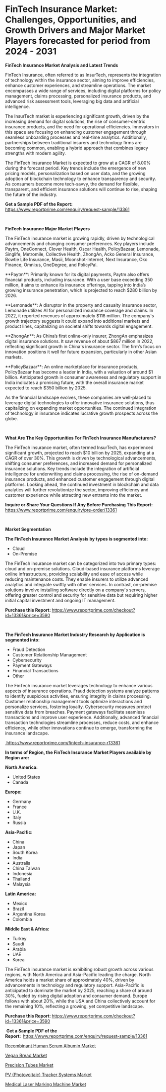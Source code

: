<p><h1>FinTech Insurance Market: Challenges, Opportunities, and Growth Drivers and Major Market Players forecasted for period from 2024 - 2031</h1></p><p><strong>FinTech Insurance Market Analysis and Latest Trends</strong></p>
<p><p>FinTech Insurance, often referred to as InsurTech, represents the integration of technology within the insurance sector, aiming to improve efficiencies, enhance customer experiences, and streamline operations. The market encompasses a wide range of services, including digital platforms for policy management, claims processing, personalized insurance products, and advanced risk assessment tools, leveraging big data and artificial intelligence.</p><p>The InsurTech market is experiencing significant growth, driven by the increasing demand for digital solutions, the rise of consumer-centric insurance products, and the need for operational efficiencies. Innovators in this space are focusing on enhancing customer engagement through seamless onboarding processes and real-time analytics. Additionally, partnerships between traditional insurers and technology firms are becoming common, enabling a hybrid approach that combines legacy strengths with modern agility.</p><p>The FinTech Insurance Market is expected to grow at a CAGR of 8.00% during the forecast period. Key trends include the emergence of new pricing models, personalization based on user data, and the growing adoption of blockchain technology to enhance transparency and security. As consumers become more tech-savvy, the demand for flexible, transparent, and efficient insurance solutions will continue to rise, shaping the future of the industry.</p></p>
<p><strong>Get a Sample PDF of the Report:&nbsp;</strong> <a href="https://www.reportprime.com/enquiry/request-sample/13361?utm_campaign=1106&utm_medium=2&utm_source=Github&utm_content=ia&utm_term=29112024&utm_id=fintech-insurance">https://www.reportprime.com/enquiry/request-sample/13361</a></p>
<p>&nbsp;</p>
<p><strong>FinTech Insurance Major Market Players</strong></p>
<p><p>The FinTech insurance market is growing rapidly, driven by technological advancements and changing consumer preferences. Key players include Paytm, OneConnect, Clover Health, Oscar Health, PolicyBazaar, Lemonade, Singlife, Metromile, Collective Health, ZhongAn, Acko General Insurance, Bowtie Life Insurance, Masii, Moonshot-Internet, Next Insurance, Oko Finance, Omni:us, OneDegree, and PolicyPal.</p><p>**Paytm**: Primarily known for its digital payments, Paytm also offers financial products, including insurance. With a user base exceeding 350 million, it aims to enhance its insurance offerings, tapping into India’s growing insurance penetration, which is projected to reach $280 billion by 2026.</p><p>**Lemonade**: A disruptor in the property and casualty insurance sector, Lemonade utilizes AI for personalized insurance coverage and claims. In 2022, it reported revenues of approximately $118 million. The company's growth trajectory suggests it could expand into additional markets and product lines, capitalizing on societal shifts towards digital engagement.</p><p>**ZhongAn**: As China’s first online-only insurer, ZhongAn emphasizes digital insurance solutions. It saw revenue of about $867 million in 2022, reflecting significant growth in China's insurance sector. The firm’s focus on innovation positions it well for future expansion, particularly in other Asian markets.</p><p>**PolicyBazaar**: An online marketplace for insurance products, PolicyBazaar has become a leader in India, with a valuation of around $1 billion. Anticipated growth in consumer awareness and regulatory support in India indicates a promising future, with the overall insurance market expected to reach $350 billion by 2025.</p><p>As the financial landscape evolves, these companies are well-placed to leverage digital technologies to offer innovative insurance solutions, thus capitalizing on expanding market opportunities. The continued integration of technology in insurance indicates lucrative growth prospects across the globe.</p></p>
<p>&nbsp;</p>
<p><strong>What Are The Key Opportunities For FinTech Insurance Manufacturers?</strong></p>
<p><p>The FinTech insurance market, often termed InsurTech, has experienced significant growth, projected to reach $10 billion by 2025, expanding at a CAGR of over 30%. This growth is driven by technological advancements, shifting consumer preferences, and increased demand for personalized insurance solutions. Key trends include the integration of artificial intelligence for underwriting and claims processing, the rise of on-demand insurance products, and enhanced customer engagement through digital platforms. Looking ahead, the continued investment in blockchain and data analytics will further revolutionize the sector, improving efficiency and customer experience while attracting new entrants into the market.</p></p>
<p><strong>Inquire or Share Your Questions If Any Before Purchasing This Report:</strong> <a href="https://www.reportprime.com/enquiry/pre-order/13361?utm_campaign=1106&utm_medium=2&utm_source=Github&utm_content=ia&utm_term=29112024&utm_id=fintech-insurance">https://www.reportprime.com/enquiry/pre-order/13361</a></p>
<p>&nbsp;</p>
<p><strong>Market Segmentation</strong></p>
<p><strong>The FinTech Insurance Market Analysis by types is segmented into:</strong></p>
<p><ul><li>Cloud</li><li>On-Premise</li></ul></p>
<p><p>The FinTech insurance market can be categorized into two primary types: cloud and on-premise solutions. Cloud-based insurance platforms leverage online infrastructure, providing scalability and ease of access while reducing maintenance costs. They enable insurers to utilize advanced analytics and integrate swiftly with other services. In contrast, on-premise solutions involve installing software directly on a company's servers, offering greater control and security for sensitive data but requiring higher initial capital investment and ongoing IT management.</p></p>
<p><strong>Purchase this Report:&nbsp;</strong><a href="https://www.reportprime.com/checkout?id=13361&price=3590&utm_campaign=1106&utm_medium=2&utm_source=Github&utm_content=ia&utm_term=29112024&utm_id=fintech-insurance">https://www.reportprime.com/checkout?id=13361&price=3590</a></p>
<p>&nbsp;</p>
<p><strong>The FinTech Insurance Market Industry Research by Application is segmented into:</strong></p>
<p><ul><li>Fraud Detection</li><li>Customer Relationship Management</li><li>Cybersecurity</li><li>Payment Gateways</li><li>Financial Transactions</li><li>Other</li></ul></p>
<p><p>The FinTech insurance market leverages technology to enhance various aspects of insurance operations. Fraud detection systems analyze patterns to identify suspicious activities, ensuring integrity in claims processing. Customer relationship management tools optimize interactions and personalize services, fostering loyalty. Cybersecurity measures protect sensitive data from breaches. Payment gateways facilitate seamless transactions and improve user experience. Additionally, advanced financial transaction technologies streamline processes, reduce costs, and enhance efficiency, while other innovations continue to emerge, transforming the insurance landscape.</p></p>
<p><a href="https://www.reportprime.com/fintech-insurance-r13361?utm_campaign=1106&utm_medium=2&utm_source=Github&utm_content=ia&utm_term=29112024&utm_id=fintech-insurance">&nbsp;https://www.reportprime.com/fintech-insurance-r13361</a></p>
<p><strong>In terms of Region, the FinTech Insurance Market Players available by Region are:</strong></p>
<p>
    <p> <strong> North America: </strong>
        <ul>
            <li>United States</li>
            <li>Canada</li>
        </ul>
        </p> 
    <p> <strong> Europe: </strong>
        <ul>
            <li>Germany</li>
            <li>France</li>
            <li>U.K.</li>
            <li>Italy</li>
            <li>Russia</li>
        </ul>
        </p> 
    <p> <strong> Asia-Pacific: </strong>
        <ul>
            <li>China</li>
            <li>Japan</li>
            <li>South Korea</li>
            <li>India</li>
            <li>Australia</li>
            <li>China Taiwan</li>
            <li>Indonesia</li>
            <li>Thailand</li>
            <li>Malaysia</li>
        </ul>
        </p> 
    <p> <strong> Latin America: </strong>
        <ul>
            <li>Mexico</li>
            <li>Brazil</li>
            <li>Argentina Korea</li>
            <li>Colombia</li>
        </ul>
        </p> 
    <p> <strong> Middle East & Africa: </strong>
        <ul>
            <li>Turkey</li>
            <li>Saudi</li>
            <li>Arabia</li>
            <li>UAE</li>
            <li>Korea</li>
        </ul>
    </p>
    </p>
<p><p>The FinTech insurance market is exhibiting robust growth across various regions, with North America and Asia-Pacific leading the charge. North America holds a market share of approximately 40%, driven by advancements in technology and regulatory support. Asia-Pacific is anticipated to dominate the market by 2025, reaching a share of around 30%, fueled by rising digital adoption and consumer demand. Europe follows with about 20%, while the USA and China collectively account for the remaining 10%, reflecting a growing, yet competitive landscape.</p></p>
<p><strong>Purchase this Report: </strong><a href="https://www.reportprime.com/checkout?id=13361&price=3590&utm_campaign=1106&utm_medium=2&utm_source=Github&utm_content=ia&utm_term=29112024&utm_id=fintech-insurance">https://www.reportprime.com/checkout?id=13361&price=3590</a></p>
<p>&nbsp;<strong>Get a Sample PDF of the Report:&nbsp;&nbsp;</strong><a href="https://www.reportprime.com/enquiry/request-sample/13361?utm_campaign=1106&utm_medium=2&utm_source=Github&utm_content=ia&utm_term=29112024&utm_id=fintech-insurance">https://www.reportprime.com/enquiry/request-sample/13361</a></p>
<p><strong></strong></p>
<p><p><a href="https://www.linkedin.com/pulse/comprehensive-recombinant-human-serum-albumin-market-overview-aomsf?utm_campaign=1106&utm_medium=2&utm_source=Github&utm_content=ia&utm_term=29112024&utm_id=fintech-insurance">Recombinant Human Serum Albumin Market</a></p><p><a href="https://issuu.com/reportprime-2/docs/vegan-bread-market-size-2030.pptx?utm_campaign=1106&utm_medium=2&utm_source=Github&utm_content=ia&utm_term=29112024&utm_id=fintech-insurance">Vegan Bread Market</a></p><p><a href="https://www.linkedin.com/pulse/precision-tubes-market-global-regional-analysis-focus-osrae?utm_campaign=1106&utm_medium=2&utm_source=Github&utm_content=ia&utm_term=29112024&utm_id=fintech-insurance">Precision Tubes Market</a></p><p><a href="https://issuu.com/reportprime-2/docs/pv-photovoltaic-tracker-systems-market-size-2030.p?utm_campaign=1106&utm_medium=2&utm_source=Github&utm_content=ia&utm_term=29112024&utm_id=fintech-insurance">PV (Photovoltaic) Tracker Systems Market</a></p><p><a href="https://www.linkedin.com/pulse/evolution-medical-laser-marking-machine-market-key-shifts-from-ben9e?utm_campaign=1106&utm_medium=2&utm_source=Github&utm_content=ia&utm_term=29112024&utm_id=fintech-insurance">Medical Laser Marking Machine Market</a></p></p>